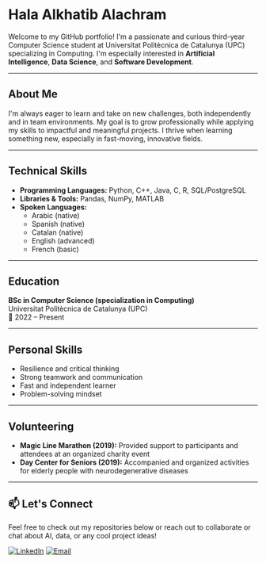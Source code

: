 # Hala Alkhatib Alachram

Welcome to my GitHub portfolio! I'm a passionate and curious third-year Computer Science student at Universitat Politècnica de Catalunya (UPC) specializing in Computing. I'm especially interested in **Artificial Intelligence**, **Data Science**, and **Software Development**.

---

## About Me

I'm always eager to learn and take on new challenges, both independently and in team environments. My goal is to grow professionally while applying my skills to impactful and meaningful projects. I thrive when learning something new, especially in fast-moving, innovative fields.

---

## Technical Skills

- **Programming Languages:** Python, C++, Java, C, R, SQL/PostgreSQL 
- **Libraries & Tools:** Pandas, NumPy, MATLAB  
- **Spoken Languages:**  
  - Arabic (native)  
  - Spanish (native)  
  - Catalan (native)  
  - English (advanced)  
  - French (basic)

---

## Education

**BSc in Computer Science (specialization in Computing)**  
Universitat Politècnica de Catalunya (UPC)  
📍 2022 – Present

---

## Personal Skills

- Resilience and critical thinking  
- Strong teamwork and communication  
- Fast and independent learner  
- Problem-solving mindset  

---

## Volunteering

- **Magic Line Marathon (2019):** Provided support to participants and attendees at an organized charity event  
- **Day Center for Seniors (2019):** Accompanied and organized activities for elderly people with neurodegenerative diseases  

---

## 📫 Let's Connect

Feel free to check out my repositories below or reach out to collaborate or chat about AI, data, or any cool project ideas!

[![LinkedIn](https://img.shields.io/badge/LinkedIn-HalaAlkhatibAlachram-blue)](https://www.linkedin.com/in/hala-alkhatib-alachram)
[![Email](https://img.shields.io/badge/Email-hsak2400@gmail.com-informational)](mailto:hsak2400@gmail.com)


